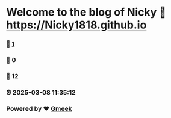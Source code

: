 # Welcome to the blog of Nicky :link: https://Nicky1818.github.io 
### :page_facing_up: [1](https://Nicky1818.github.io/tag.html) 
### :speech_balloon: 0 
### :hibiscus: 12 
### :alarm_clock: 2025-03-08 11:35:12 
### Powered by :heart: [Gmeek](https://github.com/Meekdai/Gmeek)
